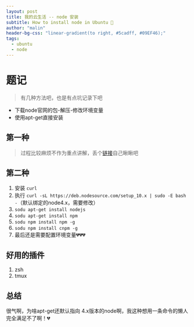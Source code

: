 ```yaml
---
layout: post
title: 我的云生活 -- node 安装
subtitle: How to install node in Ubuntu 🍔
author: "malin"
header-bg-css: "linear-gradient(to right, #5cadff, #09EF46);"
tags:
  - ubuntu
  - node
---
```


# 题记

> 有几种方法吧，也是有点坑记录下吧    

- 下载node官网的包-解压-修改环境变量
- 使用apt-get直接安装

## 第一种

> 过程比较麻烦不作为重点讲解，丢个[链接](https://www.bilibili.com/video/av62585155?from=search&seid=10466364756648314194)自己瞅瞅吧  

## 第二种

1. 安装 `curl`
2. 执行 `curl -sL https://deb.nodesource.com/setup_10.x | sudo -E bash -`（默认绑定的node4.x，需要修改）
3. `sodu apt-get install nodejs`
4. `sodu apt-get install npm`
5. `sodu npm install npm -g`
6. `sodu npm install cnpm -g`
7. 最后还是需要配置环境变量💔💔💔


## 好用的插件

1. zsh
2. tmux

## 总结

很气啊，为啥apt-get还默认指向 4.x版本的node啊，我这种想用一条命令的懒人完全满足不了啊！💔
